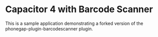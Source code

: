 # Capacitor 4 with Barcode Scanner
This is a sample application demonstrating a forked version of the phonegap-plugin-barcodescanner plugin.